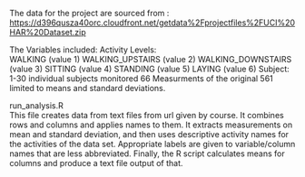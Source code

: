 
The data for the project are sourced from :
https://d396qusza40orc.cloudfront.net/getdata%2Fprojectfiles%2FUCI%20HAR%20Dataset.zip 

The Variables included:
Activity Levels:  
    WALKING (value 1)
    WALKING_UPSTAIRS (value 2)
    WALKING_DOWNSTAIRS (value 3)
    SITTING (value 4)
    STANDING (value 5)
    LAYING (value 6)
Subject:  1-30 individual subjects monitored
66 Measurments of the original 561 limited to means and standard deviations.


run_analysis.R  
This file creates data from text files from url given by course.
It combines rows and columns and applies names to them.
It extracts measurements on mean and standard deviation, and then uses descriptive activity names for the activities of the data set.
Appropriate labels are given to variable/column names that are less abbreviated.
Finally, the R script calculates means for columns and produce a text file output of that.  










